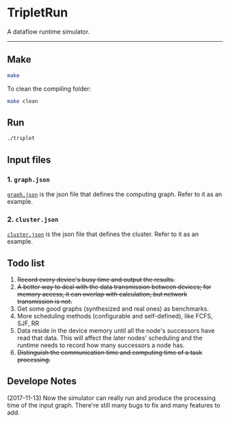 # TripletRun
A dataflow runtime simulator.

------

## Make
```bash
make
```

To clean the compiling folder:
```bash
make clean
```

## Run
```bash
./triplet
```

## Input files

### 1. `graph.json`

[`graph.json`](graph.json) is the json file that defines the computing graph. Refer to it as an example.

### 2. `cluster.json`

[`cluster.json`](cluster.json) is the json file that defines the cluster. Refer to it as an example.

## Todo list
1. ~~Record every device's busy time and output the results.~~
2. ~~A better way to deal with the data transmission between devices; for memory access, it can overlap with calculation, but network transmission is not.~~
3. Get some good graphs (synthesized and real ones) as benchmarks.
4. More scheduling methods (configurable and self-defined), like FCFS, SJF, RR
5. Data reside in the device memory until all the node's successors have read that data. This will affect the later nodes' scheduling and the runtime needs to record how many successors a node has.
6. ~~Distinguish the communication time and computing time of a task processing.~~

## Develope Notes
(2017-11-13) Now the simulator can really run and produce the processing time of the input graph. There're still many bugs to fix and many features to add.
